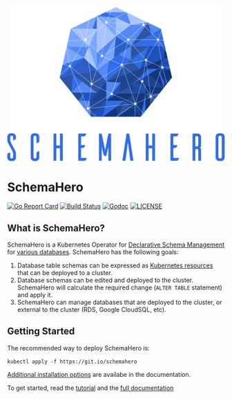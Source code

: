 <div style="width: 100%; text-align:center; margin-bottom:30px;">
  <img alt="SchemaHero" src="./schemahero_logo.svg" width="600px" />
</div>

# SchemaHero

[![Go Report Card](https://goreportcard.com/badge/github.com/schemahero/schemahero?style=flat-square)](https://goreportcard.com/report/github.com/schemahero/schemahero)
[![Build Status](https://badge.buildkite.com/deaf7798e8cc5f726c9684514a4e63285123481ee410aad94e.svg?branch=master)](https://buildkite.com/replicated/schemahero)
[![Godoc](http://img.shields.io/badge/go-documentation-blue.svg?style=flat-square)](https://godoc.org/github.com/schemahero/schemahero)
[![LICENSE](https://img.shields.io/github/license/schemahero/schemahero.svg?style=flat-square)](https://github.com/schemahero/schemahero/blob/master/LICENSE)

## What is SchemaHero?

SchemaHero is a Kubernetes Operator for [Declarative Schema Management](https://schemahero.io/docs/concepts/declarative-schema-management/) for [various databases](https://schemahero.io/docs/databases//). SchemaHero has the following goals:

1. Database table schemas can be expressed as [Kubernetes resources](https://schemahero.io/docs/managing-tables/creating-tables/) that can be deployed to a cluster.
2. Database schemas can be edited and deployed to the cluster. SchemaHero will calculate the required change (`ALTER TABLE` statement) and apply it.
3. SchemaHero can manage databases that are deployed to the cluster, or external to the cluster (RDS, Google CloudSQL, etc).

## Getting Started

The recommended way to deploy SchemaHero is:

```
kubectl apply -f https://git.io/schemahero
```

[Additional installation options](https://git.io/schemahero) are availabe in the documentation.

To get started, read the [tutorial](https://schemahero.io/tutorial/) and the [full documentation](https://schemahero.io/docs/)

